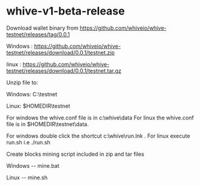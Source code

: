 # whive-v1-beta-release

Download wallet binary from https://github.com/whiveio/whive-testnet/releases/tag/0.0.1

Windows : https://github.com/whiveio/whive-testnet/releases/download/0.0.1/testnet.zip

linux : https://github.com/whiveio/whive-testnet/releases/download/0.0.1/testnet.tar.gz

Unzip file to:

Windows: C:\testnet

Linux: $HOMEDIR\testnet

For windows the whive.conf file is in c:\whive\data For linux the whive.conf file is in $HOMEDIR\testnet\data.

For windows double click the shortcut c:\whive\run.lnk . For linux execute run.sh i.e ./run.sh

Create blocks
mining script included in zip and tar files

Windows -- mine.bat

Linux -- mine.sh
